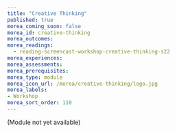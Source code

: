 ```yaml
---
title: "Creative Thinking"
published: true
morea_coming_soon: false
morea_id: creative-thinking
morea_outcomes:
morea_readings:
  - reading-screencast-workshop-creative-thinking-s22
morea_experiences:
morea_assessments:
morea_prerequisites:
morea_type: module
morea_icon_url: /morea/creative-thinking/logo.jpg
morea_labels:
- Workshop
morea_sort_order: 110
---
```


(Module not yet available)
